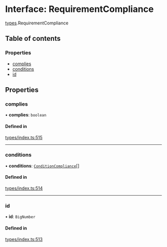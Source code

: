 # Interface: RequirementCompliance

[types](../wiki/types).RequirementCompliance

## Table of contents

### Properties

- [complies](../wiki/types.RequirementCompliance#complies)
- [conditions](../wiki/types.RequirementCompliance#conditions)
- [id](../wiki/types.RequirementCompliance#id)

## Properties

### complies

• **complies**: `boolean`

#### Defined in

[types/index.ts:515](https://github.com/PolymeshAssociation/polymesh-sdk/blob/079537ad/src/types/index.ts#L515)

___

### conditions

• **conditions**: [`ConditionCompliance`](../wiki/types.ConditionCompliance)[]

#### Defined in

[types/index.ts:514](https://github.com/PolymeshAssociation/polymesh-sdk/blob/079537ad/src/types/index.ts#L514)

___

### id

• **id**: `BigNumber`

#### Defined in

[types/index.ts:513](https://github.com/PolymeshAssociation/polymesh-sdk/blob/079537ad/src/types/index.ts#L513)
